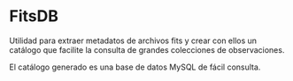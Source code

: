 # FitsDB
Utilidad para extraer metadatos de archivos fits y crear con ellos un catálogo que facilite la consulta de grandes colecciones de observaciones.

El catálogo generado es una base de datos MySQL de fácil consulta.